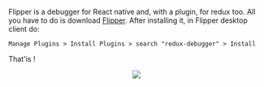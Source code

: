 Flipper is a debugger for React native and, with a plugin, for redux too.
All you have to do is download [Flipper](https://fbflipper.com/). After installing it, in Flipper desktop client do:

```
Manage Plugins > Install Plugins > search "redux-debugger" > Install
``` 

That'is !
<div align="center">
    <img src={require('../assets/Flipper.png').default} />
</div>
